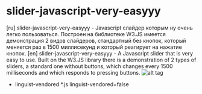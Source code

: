# slider-javascript-very-easyyy
[ru] slider-javascript-very-easyyy - Javascript слайдер которым ну очень легко пользоваться. Построен на библиотеке W3.JS имеется демонстрация 2 видов слайдеров, стандартный без кнопок, который меняется раз в 1500 миллисекунд и который реагирует на нажатие кнопок. [en] slider-javascript-very-easyyy - A Javascript slider that is very easy to use. Built on the W3.JS library there is a demonstration of 2 types of sliders, a standard one without buttons, which changes every 1500 milliseconds and which responds to pressing buttons. ![alt tag](https://i.postimg.cc/HL9SqQYH/slider.png "Пример работы скрипта")

* linguist-vendored
*.js linguist-vendored=false
